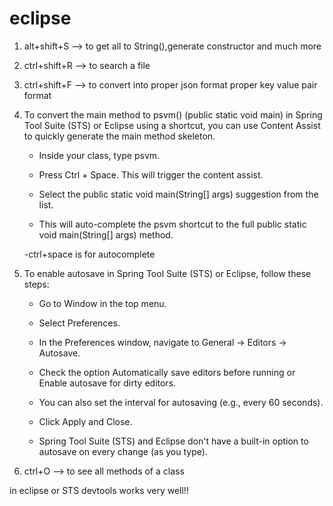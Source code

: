 # eclipse

1. alt+shift+S --> to get all to String(),generate constructor and much more


2. ctrl+shift+R --> to search a file

3. ctrl+shift+F --> to convert into proper json format proper key value pair format

4. To convert the main method to psvm() (public static void main) in Spring Tool Suite (STS) or Eclipse using a shortcut, you can use Content Assist to quickly generate the main method skeleton.

    - Inside your class, type psvm.

    - Press Ctrl + Space. This will trigger the content assist.

    - Select the public static void main(String[] args) suggestion from the list.

    - This will auto-complete the psvm shortcut to the full public static void main(String[] args) method.

    -ctrl+space is for autocomplete

5. To enable autosave in Spring Tool Suite (STS) or Eclipse, follow these steps:

    - Go to Window in the top menu.
    - Select Preferences.
    - In the Preferences window, navigate to General → Editors → Autosave.
    - Check the option Automatically save editors before running or Enable autosave for dirty editors.
    - You can also set the interval for autosaving (e.g., every 60 seconds).
    - Click Apply and Close.   

 
    - Spring Tool Suite (STS) and Eclipse don't have a built-in option to autosave on every change (as you type).     
6. ctrl+O --> to see all methods of a class 

in eclipse or STS devtools works very well!!
